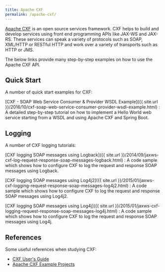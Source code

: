 ```yaml
---
title: Apache CXF
permalink: /apache-cxf/
---
```


[Apache CXF](http://cxf.apache.org/) is an open source services framework. CXF helps to build and develop services using front end programming APIs like JAX-WS and JAX-RS. These services can speak a variety of protocols such as SOAP, XML/HTTP or RESTful HTTP and work over a variety of transports such as HTTP or JMS.

The below links provide many step-by-step examples on how to use the Apache CXF API.

## Quick Start

A number of quick start examples for CXF:

[CXF - SOAP Web Service Consumer & Provider WSDL Example]({{ site.url }}/2016/10/cxf-soap-web-service-consumer-provider-wsdl-example.html)
: A detailed step-by-step tutorial on how to implement a Hello World web service starting from a WSDL and using Apache CXF and Spring Boot.

## Logging

A number of CXF logging tutorials:

[CXF logging SOAP messages using Logback]({{ site.url }}/2014/09/jaxws-cxf-log-request-response-soap-messages-logback.html)
: A code sample which shows how to configure CXF to log the request and response SOAP messages using Logback.

[CXF logging SOAP messages using Log4j2]({{ site.url }}/2015/01/jaxws-cxf-logging-request-response-soap-messages-log4j2.html)
: A code sample which shows how to configure CXF to log the request and response SOAP messages using Log4j2.

[CXF logging SOAP messages using Log4j]({{ site.url }}/2015/01/jaxws-cxf-logging-request-response-soap-messages-log4j.html)
: A code sample which shows how to configure CXF to log the request and response SOAP messages using Log4j.

## References

Some useful references when studying CXF:

* [CXF User's Guide](https://cxf.apache.org/docs/index.html)
* [Apache CXF Example Projects](https://cxf.apache.org/docs/sample-projects.html)